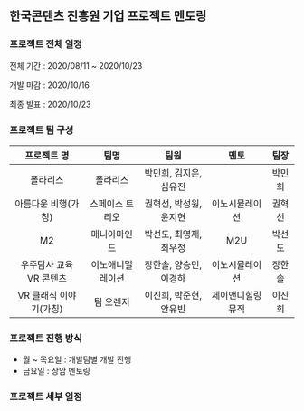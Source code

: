 ## 한국콘텐츠 진흥원 기업 프로젝트 멘토링

### 프로젝트 전체 일정

전체 기간 : 2020/08/11 ~ 2020/10/23

개발 마감 : 2020/10/16

최종 발표 : 2020/10/23

### 프로젝트 팀 구성

|       **프로젝트 명**       |       **팀명**       |          **팀원**          |       **멘토**       |  **팀장**  |
| :---------------------: | :--------------: | :--------------------: | :--------------: | :----: |
|        폴라리스         |     폴라리스     | 박민희, 김지은, 심유진 |                  | 박민희 |
|   아름다운 비행(가칭)   | 스페이스 트리오  | 권혁선, 박성원, 윤지현 |  이노시뮬레이션  | 권혁선 |
|           M2            |   매니아마인드   | 박선도, 최영재, 최우정 |       M2U        | 박선도 |
| 우주탐사 교육 VR 콘텐츠 | 이노애니멀레이션 | 장한솔, 양승민, 이경하 |  이노시뮬레이션  | 장한솔 |
| VR 클래식 이야기(가칭)  |    팀 오렌지     | 이진희, 박준현, 안유빈 | 제이앤디힐링뮤직 | 이진희 |

### 프로젝트 진행 방식

* 월 ~ 목요일 : 개발팀별 개발 진행
* 금요일 : 상암 멘토링

### 프로젝트 세부 일정



